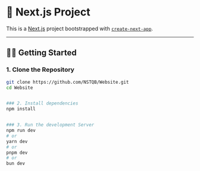 # 🚀 Next.js Project

This is a [Next.js](https://nextjs.org) project bootstrapped with [`create-next-app`](https://nextjs.org/docs/app/api-reference/cli/create-next-app).

---

## 🧑‍💻 Getting Started

### 1. Clone the Repository

```bash
git clone https://github.com/NSTQB/Website.git
cd Website


### 2. Install dependencies
npm install


### 3. Run the development Server
npm run dev
# or
yarn dev
# or
pnpm dev
# or
bun dev

